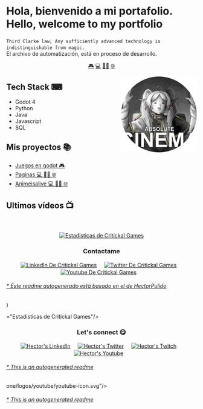 # Hola, bienvenido a mi portafolio.<br>Hello, welcome to my portfolio


`Third Clarke law; Any sufficiently advanced technology is indistinguishable from magic.`<br>El archivo de automatización, está en proceso de desarrollo.


<p align="center">
<a href="https://github.com/CritickalGames/CritickalGames/blob/master/gamedev.md">🎮</a>
<a href="https://github.com/CritickalGames/CritickalGames/blob/master/webdev.md">💻</a>
<a href="https://github.com/CritickalGames/CritickalGames/blob/master/frontend-web.md">👨‍💻</a>
<a href="https://github.com/CritickalGames/CritickalGames/blob/master/backend-web.md">🌐</a>
</p>


<a href="https://www.youtube.com/@CritickalGames">
<img align="right" height="auto" width="200" src="https://github.com/CritickalGames/CritickalGames/blob/main/img/Zgtale.png"/>
</a>


## Tech Stack ⌨
- Godot 4
- Python
- Java
- Javascript
- SQL


## Mis proyectos 📚
- [Juegos en godot  🎮](https://github.com/CritickalGames/Juegos-en-Godot) 
- [Paginas  💻 👨‍💻 🌐](https://github.com/CritickalGames/Paginas) 
- [Animeisalive  💻 👨‍💻 🌐](https://github.com/CritickalGames/AnimeIsAlive) 



## Ultimos vídeos 📺
<p align="center"></p>


<br>

<p align="center">
<a href="#user-30538313-pinned-items-reorder-form">
<img align="center" src="https://github-readme-stats.vercel.app/api?username=CritickalGames&bg_color=30,e96443,904e95&title_color=fff&text_color=fff" alt="Estadisticas de Critickal Games"/>
</a>
</p>

<div align="center">
<h3 align="center">Contactame</h3>
</div>
<p align="center">
<a href="https://www.linkedin.com/in/braiam-sebastian-rodriguez-marcez-b385542aa/" target="blank">
<img align="center" width="30px" alt="LinkedIn De Critickal Games" src="https://www.vectorlogo.zone/logos/linkedin/linkedin-icon.svg"/></a> &nbsp; &nbsp;
<a href="https://x.com/CritickalGames_" target="blank">
<img align="center" width="30px" alt="Twitter De Critickal Games" src="https://www.vectorlogo.zone/logos/twitter/twitter-official.svg"/></a> &nbsp; &nbsp;
<a href="https://www.youtube.com/@CritickalGames" target="blank">
<img align="center" width="30px" alt="Youtube De Critickal Games" src="https://www.vectorlogo.zone/logos/youtube/youtube-icon.svg"/></a> &nbsp; &nbsp;

</p>


###### [* Éste readme autogenerado está basado en el de HectorPulido](https://github.com/HectorPulido/HectorPulido/tree/master/ReadmeGenerator)

)

="Estadisticas de Critickal Games"/>
</a>
</p>

<div align="center">
<h3 align="center">Let's connect 😋</h3>
</div>
<p align="center">
<a href="https://www.linkedin.com/in/hector-pulido-17547369/" target="blank">
<img align="center" width="30px" alt="Hector's LinkedIn" src="https://www.vectorlogo.zone/logos/linkedin/linkedin-icon.svg"/></a> &nbsp; &nbsp;
<a href="https://twitter.com/Hector_Pulido_" target="blank">
<img align="center" width="30px" alt="Hector's Twitter" src="https://www.vectorlogo.zone/logos/twitter/twitter-official.svg"/></a> &nbsp; &nbsp;
<a href="https://www.twitch.tv/hector_pulido_" target="blank">
<img align="center" width="30px" alt="Hector's Twitch" src="https://www.vectorlogo.zone/logos/twitch/twitch-icon.svg"/></a> &nbsp; &nbsp;
<a href="https://www.youtube.com/channel/UCS_iMeH0P0nsIDPvBaJckOw" target="blank">
<img align="center" width="30px" alt="Hector's Youtube" src="https://www.vectorlogo.zone/logos/youtube/youtube-icon.svg"/></a> &nbsp; &nbsp;

</p>


###### [* This is an autogenerated readme](https://github.com/HectorPulido/HectorPulido/tree/master/ReadmeGenerator)

one/logos/youtube/youtube-icon.svg"/></a> &nbsp; &nbsp;

</p>


###### [* This is an autogenerated readme](https://github.com/HectorPulido/HectorPulido/tree/master/ReadmeGenerator)

